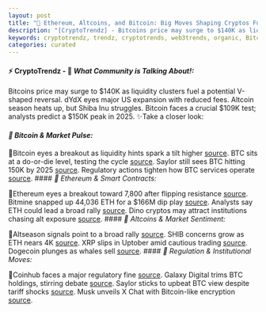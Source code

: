 ```yaml
---
layout: post
title: "🌅 Ethereum, Altcoins, and Bitcoin: Big Moves Shaping Cryptos Future"
description: "[CryptoTrendz] - Bitcoins price may surge to $140K as liquidity clusters fuel a potential V-shaped reversal. dYdX eyes major US expansion with reduced fees. Altcoin season heats up, but Shiba Inu struggles. Bitcoin faces a crucial $109K test; analysts predict a $150K peak in 2025."
keywords: cryptotrendz, trendz, cryptotrends, web3trends, organic, Bitcoin, XRP, Ethereum, Trump, bank, Cardano, Crypto, Market, Trading, Digital
categories: curated
---
```


#### ⚡ CryptoTrendz - 📌 *What Community is Talking About!:*

Bitcoins price may surge to $140K as liquidity clusters fuel a potential V-shaped reversal. dYdX eyes major US expansion with reduced fees. Altcoin season heats up, but Shiba Inu struggles. Bitcoin faces a crucial $109K test; analysts predict a $150K peak in 2025. ✨Take a closer look:


#### *🔖  Bitcoin & Market Pulse:*  

🔹Bitcoin eyes a breakout as liquidity hints spark a tilt higher [source](https://s.avyag.com/vg7w). BTC sits at a do-or-die level, testing the cycle [source](https://s.avyag.com/dl1b). Saylor still sees BTC hitting 150K by 2025 [source](https://s.avyag.com/0utw). Regulatory actions tighten how BTC services operate [source](https://s.avyag.com/qjj1). #### *🔖  Ethereum & Smart Contracts:*  

🔹Ethereum eyes a breakout toward 7,800 after flipping resistance [source](https://s.avyag.com/o4x6). Bitmine snapped up 44,036 ETH for a $166M dip play [source](https://s.avyag.com/p8sn). Analysts say ETH could lead a broad rally [source](https://s.avyag.com/t0wp). Dino cryptos may attract institutions chasing alt exposure [source](https://s.avyag.com/4iwk). #### *🔖  Altcoins & Market Sentiment:*  

🔹Altseason signals point to a broad rally [source](https://s.avyag.com/t0wp). SHIB concerns grow as ETH nears 4K [source](https://s.avyag.com/x3fx). XRP slips in Uptober amid cautious trading [source](https://s.avyag.com/jvhb). Dogecoin plunges as whales sell [source](https://s.avyag.com/7yuv). #### *🔖  Regulation & Institutional Moves:*  

🔹Coinhub faces a major regulatory fine [source](https://s.avyag.com/qjj1). Galaxy Digital trims BTC holdings, stirring debate [source](https://s.avyag.com/4n1z). Saylor sticks to upbeat BTC view despite tariff shocks [source](https://s.avyag.com/0utw). Musk unveils X Chat with Bitcoin-like encryption [source](https://s.avyag.com/nbfx).